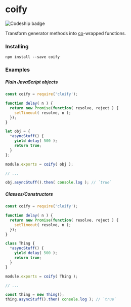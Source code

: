 coify
========

![Codeship badge](https://codeship.com/projects/95129350-6a02-0134-c4d8-0611f7075927/status?branch=master)

Transform generator methods into [co](https://github.com/tj/co)-wrapped functions.

### Installing

```
npm install --save coify
```

### Examples

##### Plain JavaScript objects

```js
const coify = require('cloify');

function delay( n ) {
  return new Promise(function( resolve, reject ) {
    setTimeout( resolve, n );
  });
}

let obj = {
  *asyncStuff() {
    yield delay( 500 );
    return true;
  }
};

module.exports = coify( obj );

// ...

obj.asyncStuff().then( console.log ); // `true`
```

##### Classes/Constructors

```js
const coify = require('cloify');

function delay( n ) {
  return new Promise(function( resolve, reject ) {
    setTimeout( resolve, n );
  });
}

class Thing {
  *asyncStuff() {
    yield delay( 500 );
    return true;
  }
}

module.exports = coify( Thing );

// ...

const thing = new Thing();
thing.asyncStuff().then( console.log ); // `true`
```
